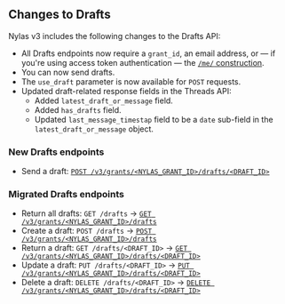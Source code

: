 ## Changes to Drafts

Nylas v3 includes the following changes to the Drafts API:

- All Drafts endpoints now require a `grant_id`, an email address, or — if you're using access token authentication — the [`/me/` construction](https://developer.nylas.com/docs/api/v3/ecc/#overview--me-syntax-for-api-calls).
- You can now send drafts.
- The `use_draft` parameter is now available for `POST` requests.
- Updated draft-related response fields in the Threads API:
  - Added `latest_draft_or_message` field.
  - Added `has_drafts` field.
  - Updated `last_message_timestap` field to be a `date` sub-field in the `latest_draft_or_message` object.

### New Drafts endpoints

- Send a draft: [`POST /v3/grants/<NYLAS_GRANT_ID>/drafts/<DRAFT_ID>`](https://developer.nylas.com/docs/api/v3/ecc/#post-/v3/grants/-grant_id-/drafts/-draft_id-)

### Migrated Drafts endpoints

- Return all drafts: `GET /drafts` → [`GET /v3/grants/<NYLAS_GRANT_ID>/drafts`](https://developer.nylas.com/docs/api/v3/ecc/#get-/v3/grants/-grant_id-/drafts)
- Create a draft: `POST /drafts` → [`POST /v3/grants/<NYLAS_GRANT_ID>/drafts`](https://developer.nylas.com/docs/api/v3/ecc/#post-/v3/grants/-grant_id-/drafts)
- Return a draft: `GET /drafts/<DRAFT_ID>` → [`GET /v3/grants/<NYLAS_GRANT_ID>/drafts/<DRAFT_ID>`](https://developer.nylas.com/docs/api/v3/ecc/#get-/v3/grants/-grant_id-/drafts/-draft_id-)
- Update a draft: `PUT /drafts/<DRAFT_ID>` → [`PUT /v3/grants/<NYLAS_GRANT_ID>/drafts/<DRAFT_ID>`](https://developer.nylas.com/docs/api/v3/ecc/#put-/v3/grants/-grant_id-/drafts/-draft_id-)
- Delete a draft: `DELETE /drafts/<DRAFT_ID>` → [`DELETE /v3/grants/<NYLAS_GRANT_ID>/drafts/<DRAFT_ID>`](https://developer.nylas.com/docs/api/v3/ecc/#delete-/v3/grants/-grant_id-/drafts/-draft_id-)
